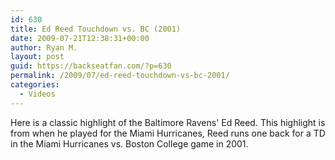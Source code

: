 ```yaml
---
id: 630
title: Ed Reed Touchdown vs. BC (2001)
date: 2009-07-21T12:38:31+00:00
author: Ryan M.
layout: post
guid: https://backseatfan.com/?p=630
permalink: /2009/07/ed-reed-touchdown-vs-bc-2001/
categories:
  - Videos
---
```


<div class="entry">
  <p>
  </p>

  <p>
    Here is a classic highlight of the Baltimore Ravens' Ed Reed. This highlight is from when he played for the Miami Hurricanes, Reed runs one back for a TD in the Miami Hurricanes vs. Boston College game in 2001.
  </p>
</div>
